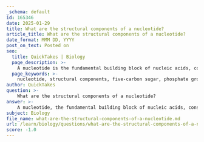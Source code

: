 ```yaml
---
_schema: default
id: 165346
date: 2025-01-29
title: What are the structural components of a nucleotide?
article_title: What are the structural components of a nucleotide?
date_format: MMM DD, YYYY
post_on_text: Posted on
seo:
  title: QuickTakes | Biology
  page_description: >-
    A nucleotide is the fundamental building block of nucleic acids, consisting of a five-carbon sugar, a phosphate group, and a nitrogenous base, which are essential for the structure and function of DNA and RNA.
  page_keywords: >-
    nucleotide, structural components, five-carbon sugar, phosphate group, nitrogenous base, ribose, deoxyribose, phosphodiester bonds, DNA, RNA, genetic coding
author: QuickTakes
question: >-
    What are the structural components of a nucleotide?
answer: >-
    A nucleotide, the fundamental building block of nucleic acids, consists of three structural components:\n\n1. **Five-Carbon Sugar**: This sugar can either be ribose (in RNA) or deoxyribose (in DNA). The difference between these sugars lies in the presence of an oxygen atom; ribose has an -OH group on the second carbon, while deoxyribose has only a hydrogen atom at that position.\n\n2. **Phosphate Group**: This group is attached to the 5' carbon of the sugar. It consists of a phosphorus atom bonded to four oxygen atoms, and it plays a crucial role in linking nucleotides together through phosphodiester bonds, forming the backbone of nucleic acids.\n\n3. **Nitrogenous Base**: This component can vary and is responsible for the genetic coding. In DNA, the nitrogenous bases are adenine (A), thymine (T), cytosine (C), and guanine (G). In RNA, the bases are adenine (A), uracil (U), cytosine (C), and guanine (G). The specific pairing of these bases (A with T or U, and C with G) is essential for the structure and function of nucleic acids.\n\nThese components work together to form nucleotides, which link through phosphodiester bonds to create the long chains that make up DNA and RNA.
subject: Biology
file_name: what-are-the-structural-components-of-a-nucleotide.md
url: /learn/biology/questions/what-are-the-structural-components-of-a-nucleotide
score: -1.0
---
```


&nbsp;